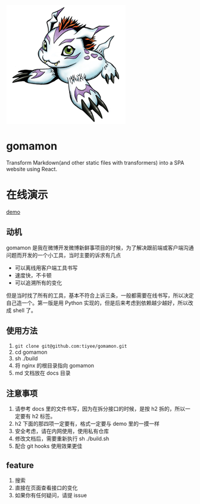 ![哥玛兽](./gomamon.jpg)

# gomamon

Transform Markdown(and other static files with transformers) into a SPA website using React.

# 在线演示

[demo](https://gomamon.tiyee.com.cn)

## 动机

gomamon 是我在微博开发微博新鲜事项目的时候，为了解决跟前端或客户端沟通问题而开发的一个小工具，当时主要的诉求有几点

- 可以离线用客户端工具书写
- 速度快，不卡顿
- 可以追溯所有的变化

但是当时找了所有的工具，基本不符合上诉三条，一般都需要在线书写，所以决定自己造一个。第一版是用 Python 实现的，但是后来考虑到依赖越少越好，所以改成 shell 了。

## 使用方法

1. `git clone git@github.com:tiyee/gomamon.git`
2. cd gomamon
3. sh ./build
4. 将 nginx 的根目录指向 gomamon
5. md 文档放在 docs 目录

## 注意事项

1. 请参考 docs 里的文件书写，因为在拆分接口的时候，是按 h2 拆的，所以一定要有 h2 标签。
2. h2 下面的那四项一定要有，格式一定要与 demo 里的一摸一样
3. 安全考虑，请在内网使用，使用私有仓库
4. 修改文档后，需要重新执行 sh ./build.sh
5. 配合 git hooks 使用效果更佳

## feature

1. 搜索
2. 直接在页面查看接口的变化
3. 如果你有任何疑问，请提 issue

